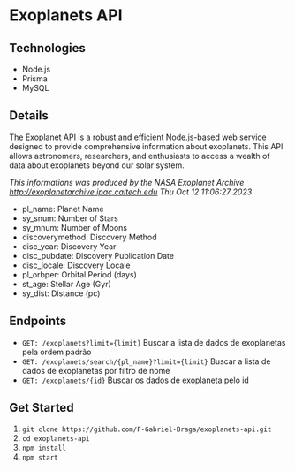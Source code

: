 # Exoplanets API

## Technologies
* Node.js
* Prisma
* MySQL

## Details
The Exoplanet API is a robust and efficient Node.js-based web service designed to provide comprehensive information
about exoplanets. This API allows astronomers, researchers, and enthusiasts to access a wealth of data about
exoplanets beyond our solar system.

_This informations was produced by the NASA Exoplanet Archive http://exoplanetarchive.ipac.caltech.edu Thu Oct 12 11:06:27 2023_

- pl_name: Planet Name
- sy_snum: Number of Stars
- sy_mnum: Number of Moons
- discoverymethod: Discovery Method
- disc_year: Discovery Year
- disc_pubdate: Discovery Publication Date
- disc_locale: Discovery Locale
- pl_orbper: Orbital Period (days)
- st_age: Stellar Age (Gyr)
- sy_dist: Distance (pc)

## Endpoints

- `GET: /exoplanets?limit={limit}`
  Buscar a lista de dados de exoplanetas pela ordem padrão
- `GET: /exoplanets/search/{pl_name}?limit={limit}`
  Buscar a lista de dados de exoplanetas por filtro de nome
- `GET: /exoplanets/{id}`
  Buscar os dados de exoplaneta pelo id

## Get Started

1. `git clone https://github.com/F-Gabriel-Braga/exoplanets-api.git`
2. `cd exoplanets-api`
3. `npm install`
4. `npm start`

